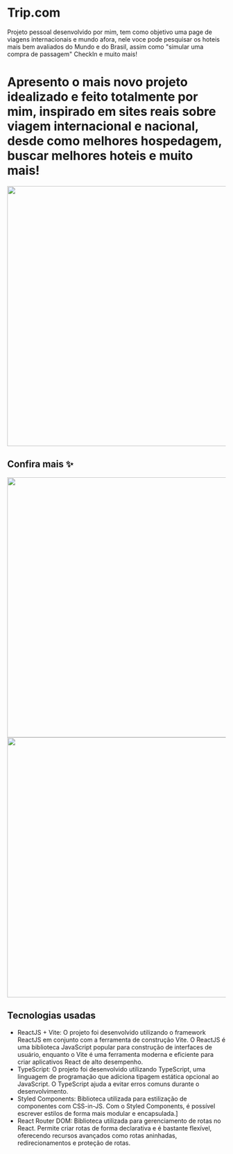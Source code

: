 # Trip.com
Projeto pessoal desenvolvido por mim, tem como objetivo uma page de viagens internacionais e mundo afora, nele voce pode pesquisar os hoteis mais bem avaliados do Mundo e do Brasil, assim como "simular uma compra de passagem" CheckIn e muito mais!

# Apresento o mais novo projeto idealizado e feito totalmente por mim, inspirado em sites reais sobre viagem internacional e nacional, desde como melhores hospedagem, buscar melhores hoteis e muito mais! 

 <div align="center">
<img src="https://github.com/mateusbolito/Trip.com/assets/114631986/4aefbbc5-e5a1-44a1-9a5a-3771d4afebb3" width="600px" />
</div> 

## Confira mais ✨

 <div align="center">
<img src="https://github.com/mateusbolito/Trip.com/assets/114631986/df352857-8d3e-4b92-b090-a1eca6606d54" width="600px" />
</div>  

 <div align="center">
<img src="https://github.com/mateusbolito/Trip.com/assets/114631986/718bbe68-89dc-447e-84c0-516e1b957c97" width="600px" />
</div>  

## Tecnologias usadas
+ ReactJS + Vite: O projeto foi desenvolvido utilizando o framework ReactJS em conjunto com a ferramenta de construção Vite. O ReactJS é uma biblioteca JavaScript popular para construção de interfaces de usuário, enquanto o Vite é uma ferramenta moderna e eficiente para criar aplicativos React de alto desempenho.
+ TypeScript: O projeto foi desenvolvido utilizando TypeScript, uma linguagem de programação que adiciona tipagem estática opcional ao JavaScript. O TypeScript ajuda a evitar erros comuns durante o desenvolvimento.
+ Styled Components: Biblioteca utilizada para estilização de componentes com CSS-in-JS. Com o Styled Components, é possível escrever estilos de forma mais modular e encapsulada.]
+ React Router DOM: Biblioteca utilizada para gerenciamento de rotas no React. Permite criar rotas de forma declarativa e é bastante flexível, oferecendo recursos avançados como rotas aninhadas, redirecionamentos e proteção de rotas.

